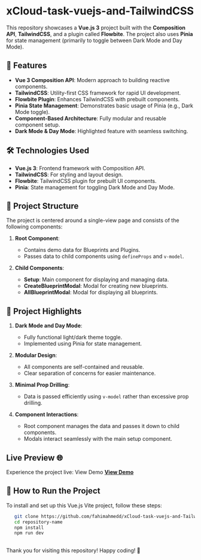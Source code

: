# xCloud-task-vuejs-and-TailwindCSS

This repository showcases a **Vue.js 3** project built with the **Composition API**, **TailwindCSS**, and a plugin called **Flowbite**. The project also uses **Pinia** for state management (primarily to toggle between Dark Mode and Day Mode).

## 🌟 Features

- **Vue 3 Composition API**: Modern approach to building reactive components.
- **TailwindCSS**: Utility-first CSS framework for rapid UI development.
- **Flowbite Plugin**: Enhances TailwindCSS with prebuilt components.
- **Pinia State Management**: Demonstrates basic usage of Pinia (e.g., Dark Mode toggle).
- **Component-Based Architecture**: Fully modular and reusable component setup.
- **Dark Mode & Day Mode**: Highlighted feature with seamless switching.

## 🛠️ Technologies Used

- **Vue.js 3**: Frontend framework with Composition API.
- **TailwindCSS**: For styling and layout design.
- **Flowbite**: TailwindCSS plugin for prebuilt UI components.
- **Pinia**: State management for toggling Dark Mode and Day Mode.

  
## 📂 Project Structure

The project is centered around a single-view page and consists of the following components:

1. **Root Component**:
   - Contains demo data for Blueprints and Plugins.
   - Passes data to child components using `defineProps` and `v-model`.

2. **Child Components**:
   - **Setup**: Main component for displaying and managing data.
   - **CreateBlueprintModal**: Modal for creating new blueprints.
   - **AllBlueprintModal**: Modal for displaying all blueprints.

## 🎯 Project Highlights

1. **Dark Mode and Day Mode**:
   - Fully functional light/dark theme toggle.
   - Implemented using Pinia for state management.
   
2. **Modular Design**:
   - All components are self-contained and reusable.
   - Clear separation of concerns for easier maintenance.

3. **Minimal Prop Drilling**:
   - Data is passed efficiently using `v-model` rather than excessive prop drilling.

4. **Component Interactions**:
   - Root component manages the data and passes it down to child components.
   - Modals interact seamlessly with the main setup component.


## Live Preview 🌐
Experience the project live: View Demo
[**View Demo**](https://xcloud-task.netlify.app/)

## 🚀 How to Run the Project

 To install and set up this Vue.js Vite project, follow these steps:

```bash
   git clone https://github.com/fahimahmedd/xCloud-task-vuejs-and-TailwindCSS.git
   cd repository-name
   npm install
   npm run dev
```

## 
Thank you for visiting this repository! Happy coding! 🎉
